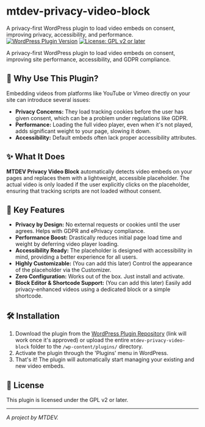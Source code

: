 # mtdev-privacy-video-block
A privacy-first WordPress plugin to load video embeds on consent, improving privacy, accessibility, and performance.
[![WordPress Plugin Version](https://img.shields.io/wordpress/plugin/v/your-plugin-slug?style=flat-square)](https://wordpress.org/plugins/your-plugin-slug/)
[![License: GPL v2 or later](https://img.shields.io/badge/License-GPL%20v2%20or%20later-blue.svg?style=flat-square)](https://www.gnu.org/licenses/gpl-2.0.html)

A privacy-first WordPress plugin to load video embeds on consent, improving site performance, accessibility, and GDPR compliance.

## 🧐 Why Use This Plugin?

Embedding videos from platforms like YouTube or Vimeo directly on your site can introduce several issues:
* **Privacy Concerns:** They load tracking cookies before the user has given consent, which can be a problem under regulations like GDPR.
* **Performance:** Loading the full video player, even when it's not played, adds significant weight to your page, slowing it down.
* **Accessibility:** Default embeds often lack proper accessibility attributes.

## ✨ What It Does

**MTDEV Privacy Video Block** automatically detects video embeds on your pages and replaces them with a lightweight, accessible placeholder. The actual video is only loaded if the user explicitly clicks on the placeholder, ensuring that tracking scripts are not loaded without consent.

## 🚀 Key Features

* **Privacy by Design:** No external requests or cookies until the user agrees. Helps with GDPR and ePrivacy compliance.
* **Performance Boost:** Drastically reduces initial page load time and weight by deferring video player loading.
* **Accessibility Ready:** The placeholder is designed with accessibility in mind, providing a better experience for all users.
* **Highly Customizable:** (You can add this later) Control the appearance of the placeholder via the Customizer.
* **Zero Configuration:** Works out of the box. Just install and activate.
* **Block Editor & Shortcode Support:** (You can add this later) Easily add privacy-enhanced videos using a dedicated block or a simple shortcode.

## 🛠️ Installation

1.  Download the plugin from the [WordPress Plugin Repository](https://wordpress.org/plugins/your-plugin-slug/) (link will work once it's approved) or upload the entire `mtdev-privacy-video-block` folder to the `/wp-content/plugins/` directory.
2.  Activate the plugin through the 'Plugins' menu in WordPress.
3.  That's it! The plugin will automatically start managing your existing and new video embeds.

## 📄 License

This plugin is licensed under the GPL v2 or later.

---
*A project by MTDEV.*